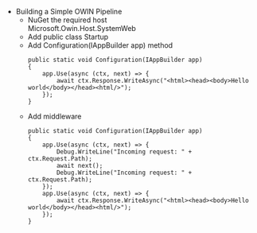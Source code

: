 * Building a Simple OWIN Pipeline  
    - NuGet the required host  
    Microsoft.Owin.Host.SystemWeb
    - Add public class Startup
    - Add Configuration(IAppBuilder app) method  
        ```
        public static void Configuration(IAppBuilder app)
        {
            app.Use(async (ctx, next) => {
                await ctx.Response.WriteAsync("<html><head><body>Hello world</body></head><html/>");
            });
        }
        ```
    - Add middleware
        ``` UseDebugMiddleware
        public static void Configuration(IAppBuilder app)
        {
            app.Use(async (ctx, next) => {
                Debug.WriteLine("Incoming request: " + ctx.Request.Path);
                await next();
                Debug.WriteLine("Incoming request: " + ctx.Request.Path);
            });             
            app.Use(async (ctx, next) => {
                await ctx.Response.WriteAsync("<html><head><body>Hello world</body></head><html/>");
            });
        }
        ```
